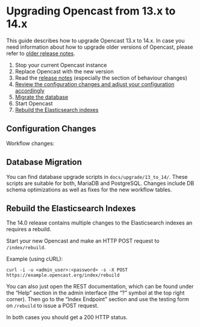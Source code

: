 Upgrading Opencast from 13.x to 14.x
====================================

This guide describes how to upgrade Opencast 13.x to 14.x.
In case you need information about how to upgrade older versions of Opencast,
please refer to [older release notes](https://docs.opencast.org).

1. Stop your current Opencast instance
2. Replace Opencast with the new version
3. Read the [release notes](releasenotes.md) (especially the section of behaviour changes)
4. [Review the configuration changes and adjust your configuration accordingly](#configuration-changes)
5. [Migrate the database](#database-migration)
6. Start Opencast
7. [Rebuild the Elasticsearch indexes](#rebuild-the-elasticsearch-indexes)

Configuration Changes
---------------------


Workflow changes:


Database Migration
------------------

You can find database upgrade scripts in `docs/upgrade/13_to_14/`. These scripts are suitable for both, MariaDB and
PostgreSQL. Changes include DB schema optimizations as well as fixes for the new workflow tables.

Rebuild the Elasticsearch Indexes
----------------------------------

The 14.0 release contains multiple changes to the Elasticsearch indexes an requires a rebuild.

Start your new Opencast and make an HTTP POST request to `/index/rebuild`.

Example (using cURL):

    curl -i -u <admin_user>:<password> -s -X POST https://example.opencast.org/index/rebuild

You can also just open the REST documentation, which can be found under the “Help” section in the admin interface (the
“?” symbol at the top right corner). Then go to the “Index Endpoint” section and use the testing form on
`/rebuild` to issue a POST request.

In both cases you should get a 200 HTTP status.
